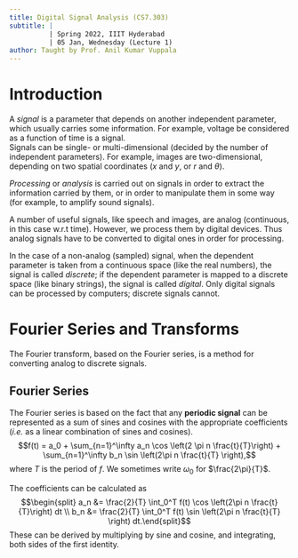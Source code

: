 ```yaml
---
title: Digital Signal Analysis (CS7.303)
subtitle: |
          | Spring 2022, IIIT Hyderabad
          | 05 Jan, Wednesday (Lecture 1)
author: Taught by Prof. Anil Kumar Vuppala
---
```


# Introduction
A *signal* is a parameter that depends on another independent parameter, which usually carries some information. For example, voltage be considered as a function of time is a signal.  
Signals can be single- or multi-dimensional (decided by the number of independent parameters). For example, images are two-dimensional, depending on two spatial coordinates ($x$ and $y$, or $r$ and $\theta$).  

*Processing* or *analysis* is carried out on signals in order to extract the information carried by them, or in order to manipulate them in some way (for example, to amplify sound signals).  

A number of useful signals, like speech and images, are analog (continuous, in this case w.r.t time). However, we process them by digital devices. Thus analog signals have to be converted to digital ones in order for processing.  

In the case of a non-analog (sampled) signal, when the dependent parameter is taken from a continuous space (like the real numbers), the signal is called *discrete*; if the dependent parameter is mapped to a discrete space (like binary strings), the signal is called *digital*. Only digital signals can be processed by computers; discrete signals cannot.

# Fourier Series and Transforms
The Fourier transform, based on the Fourier series, is a method for converting analog to discrete signals.  

## Fourier Series
The Fourier series is based on the fact that any **periodic signal** can be represented as a sum of sines and cosines with the appropriate coefficients (*i.e.* as a linear combination of sines and cosines).
$$f(t) = a_0 + \sum_{n=1}^\infty a_n \cos \left(2 \pi n \frac{t}{T}\right) + \sum_{n=1}^\infty b_n \sin \left(2\pi n \frac{t}{T} \right),$$
where $T$ is the period of $f$. We sometimes write $\omega_0$ for $\frac{2\pi}{T}$.  

The coefficients can be calculated as
$$\begin{split}
a_n &= \frac{2}{T} \int_0^T f(t) \cos \left(2\pi n \frac{t}{T}\right) dt \\
b_n &= \frac{2}{T} \int_0^T f(t) \sin \left(2\pi n \frac{t}{T} \right) dt.\end{split}$$
These can be derived by multiplying by sine and cosine, and integrating, both sides of the first identity.
